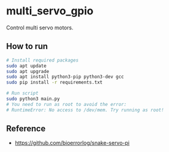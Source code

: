 # multi_servo_gpio
Control multi servo motors.

## How to run

```sh
# Install required packages
sudo apt update
sudo apt upgrade
sudo apt install python3-pip python3-dev gcc
sudo pip install -r requirements.txt

# Run script
sudo python3 main.py
# You need to run as root to avoid the error:
# RuntimeError: No access to /dev/mem. Try running as root!
```

## Reference
- https://github.com/bioerrorlog/snake-servo-pi
